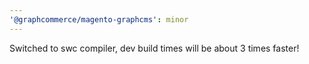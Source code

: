 ```yaml
---
'@graphcommerce/magento-graphcms': minor
---
```


Switched to swc compiler, dev build times will be about 3 times faster!
